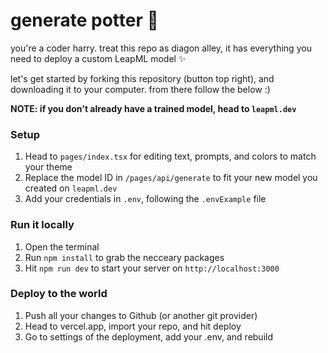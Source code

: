 # generate potter 🧙

you're a coder harry. treat this repo as diagon alley, it has everything you need to deploy a custom LeapML model ✨

let's get started by forking this repository (button top right), and downloading it to your computer. from there follow the below :)

<b>NOTE: if you don't already have a trained model, head to `leapml.dev`</b>

### Setup
1. Head to `pages/index.tsx` for editing text, prompts, and colors to match your theme
2. Replace the model ID in `/pages/api/generate` to fit your new model you created on `leapml.dev`
3. Add your credentials in `.env`, following the `.envExample` file

### Run it locally
1. Open the terminal
2. Run `npm install` to grab the necceary packages
3. Hit `npm run dev` to start your server on `http://localhost:3000`

### Deploy to the world
1. Push all your changes to Github (or another git provider)
2. Head to vercel.app, import your repo, and hit deploy
3. Go to settings of the deployment, add your .env, and rebuild



